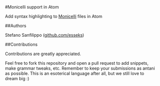 #Monicelli support in Atom

Add syntax highlighting to [Monicelli](https://github.com/esseks/monicelli)
files in Atom

##Authors

Stefano Sanfilippo ([github.com/esseks](https://github.com/esseks))

##Contributions

Contributions are greatly appreciated.

Feel free to fork this repository and open a pull request to add snippets,
make grammar tweaks, etc. Remember to keep your submissions as antani as possible.
This is an esoterical language after all, but we still love to dream big :)
